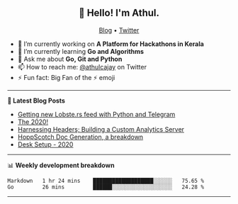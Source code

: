 <h2 align="center">👋 Hello! I'm Athul.</h2>
<p align="center">
  <a href="https://blog.athulcyriac.xyz">Blog</a> •
  <a href="https://twitter.com/athulcajay">Twitter</a>
</p>


- 🔭 I’m currently working on **A Platform for Hackathons in Kerala**
- 🌱 I’m currently learning **Go and Algorithms**
- 💬 Ask me about **Go, Git and Python**
- 📫 How to reach me: [@athulcajay](https://twitter.com/athulcajay) on Twitter
- ⚡ Fun fact: Big Fan of the :zap: emoji

-------

**📝 Latest Blog Posts**

<!-- BLOG-POST-LIST:START -->
- [Getting new Lobste.rs feed with Python and Telegram](https://blog.athulcyriac.xyz/blog/lobsters_feed/)
- [The 2020!](https://blog.athulcyriac.xyz/blog/2020/)
- [Harnessing Headers; Building a Custom Analytics Server](https://blog.athulcyriac.xyz/blog/analytics_from_scratch/)
- [HoppScotch Doc Generation, a breakdown](https://blog.athulcyriac.xyz/blog/hopp-gen/)
- [Desk Setup - 2020](https://blog.athulcyriac.xyz/blog/desk-2020/)
<!-- BLOG-POST-LIST:END -->

-------

📊 **Weekly development breakdown**
<!--START_SECTION:waka-->
```text
Markdown   1 hr 24 mins    ███████████████████░░░░░░   75.65 % 
Go         26 mins         ██████░░░░░░░░░░░░░░░░░░░   24.28 % 
```
<!--END_SECTION:waka-->

-------
